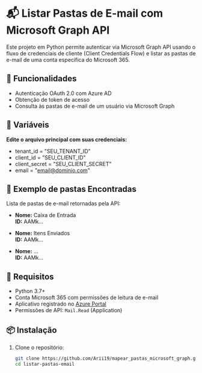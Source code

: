 # 📬 Listar Pastas de E-mail com Microsoft Graph API

Este projeto em Python permite autenticar via Microsoft Graph API usando o fluxo de credenciais de cliente (Client Credentials Flow) e listar as pastas de e-mail de uma conta específica do Microsoft 365.

## 🚀 Funcionalidades

- Autenticação OAuth 2.0 com Azure AD
- Obtenção de token de acesso
- Consulta às pastas de e-mail de um usuário via Microsoft Graph

## 🚀 Variáveis

**Edite o arquivo principal com suas credenciais:**

- tenant_id = "SEU_TENANT_ID"
- client_id = "SEU_CLIENT_ID"
- client_secret = "SEU_CLIENT_SECRET"
- email = "email@dominio.com"

## 📂 Exemplo de pastas Encontradas

Lista de pastas de e-mail retornadas pela API:

- **Nome:** Caixa de Entrada  
  **ID:** AAMk...

- **Nome:** Itens Enviados  
  **ID:** AAMk...

- **Nome:** ...  
  **ID:** AAMk...


## 🧰 Requisitos

- Python 3.7+
- Conta Microsoft 365 com permissões de leitura de e-mail
- Aplicativo registrado no [Azure Portal](https://portal.azure.com)
- Permissões de API: `Mail.Read` (Application)

## 📦 Instalação

1. Clone o repositório:
   ```bash
   git clone https://github.com/Arii19/mapear_pastas_microsoft_graph.git
   cd listar-pastas-email
